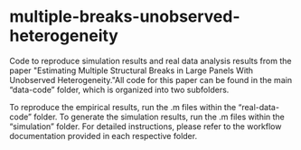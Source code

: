 # multiple-breaks-unobserved-heterogeneity
Code to reproduce simulation results and real data analysis results from the paper "Estimating Multiple Structural Breaks in Large Panels With Unobserved Heterogeneity."All code for this paper can be found in the main “data-code” folder, which is organized into two subfolders. 

To reproduce the empirical results, run the .m files within the “real-data-code” folder. 
To generate the simulation results, run the .m files within the “simulation” folder. 
For detailed instructions, please refer to the workflow documentation provided in each respective folder.
